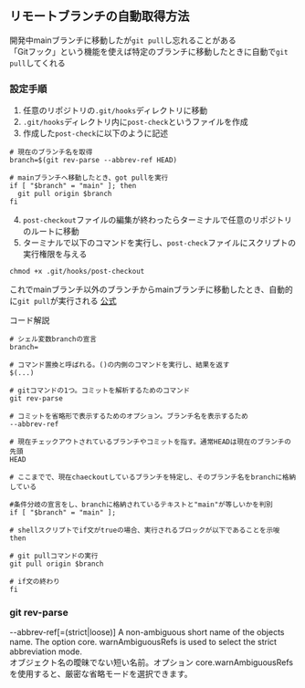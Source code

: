 ## リモートブランチの自動取得方法
開発中mainブランチに移動したが`git pull`し忘れることがある  
「Gitフック」という機能を使えば特定のブランチに移動したときに自動で`git pull`してくれる　　

### 設定手順
1. 任意のリポジトリの`.git/hooks`ディレクトリに移動
2. `.git/hooks`ディレクトリ内に`post-check`というファイルを作成
3. 作成した`post-check`に以下のように記述
```shell:post-check
# 現在のブランチ名を取得
branch=$(git rev-parse --abbrev-ref HEAD)

# mainブランチへ移動したとき、got pullを実行
if [ "$branch" = "main" ]; then
  git pull origin $branch
fi
```
4. `post-checkout`ファイルの編集が終わったらターミナルで任意のリポジトリのルートに移動
5. ターミナルで以下のコマンドを実行し、`post-check`ファイルにスクリプトの実行権限を与える
```shell
chmod +x .git/hooks/post-checkout
```
これでmainブランチ以外のブランチからmainブランチに移動したとき、自動的に`git pull`が実行される
[公式](https://git-scm.com/book/ja/v2/Git-%E3%81%AE%E3%82%AB%E3%82%B9%E3%82%BF%E3%83%9E%E3%82%A4%E3%82%BA-Git-%E3%83%95%E3%83%83%E3%82%AF)

コード解説
```shell
# シェル変数branchの宣言
branch=

# コマンド置換と呼ばれる。()の内側のコマンドを実行し、結果を返す
$(...)

# gitコマンドの1つ。コミットを解析するためのコマンド
git rev-parse

# コミットを省略形で表示するためのオプション。ブランチ名を表示するため
--abbrev-ref

# 現在チェックアウトされているブランチやコミットを指す。通常HEADは現在のブランチの先頭
HEAD

# ここまでで、現在chaeckoutしているブランチを特定し、そのブランチ名をbranchに格納している

#条件分岐の宣言をし、branchに格納されているテキストと"main"が等しいかを判別
if [ "$branch" = "main" ];

# shellスクリプトでif文がtrueの場合、実行されるブロックが以下であることを示唆
then

# git pullコマンドの実行
git pull origin $branch

# if文の終わり
fi
```

### git rev-parse
--abbrev-ref[=(strict|loose)]
A non-ambiguous short name of the objects name. The option core.  warnAmbiguousRefs is used to select the strict abbreviation mode.  
オブジェクト名の曖昧でない短い名前。オプション core.warnAmbiguousRefs を使用すると、厳密な省略モードを選択できます。  
  
